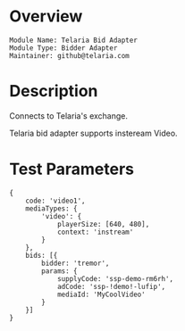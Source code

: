 # Overview

```
Module Name: Telaria Bid Adapter
Module Type: Bidder Adapter
Maintainer: github@telaria.com
```

# Description

Connects to Telaria's exchange.

Telaria bid adapter supports insteream Video.

# Test Parameters
```
{
    code: 'video1',
    mediaTypes: {
        'video': {
            playerSize: [640, 480],
            context: 'instream'
        }
    },
    bids: [{
        bidder: 'tremor',
        params: {
            supplyCode: 'ssp-demo-rm6rh',
            adCode: 'ssp-!demo!-lufip',
            mediaId: 'MyCoolVideo'
        }
    }]
}
```

